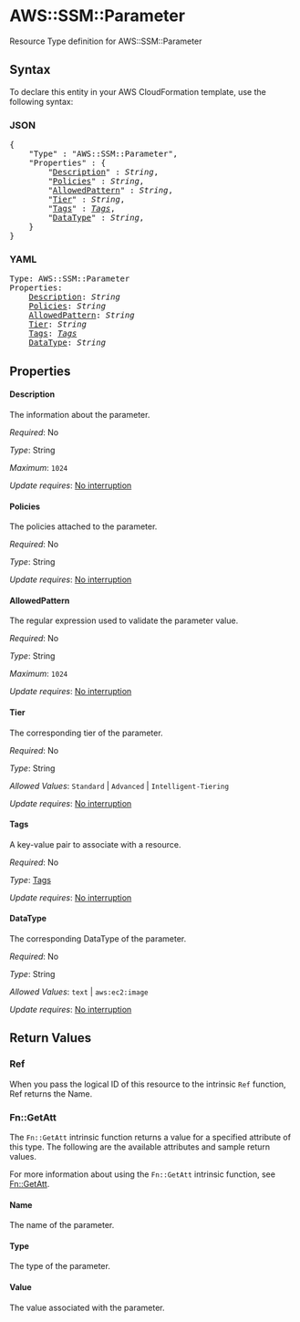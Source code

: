 # AWS::SSM::Parameter

Resource Type definition for AWS::SSM::Parameter

## Syntax

To declare this entity in your AWS CloudFormation template, use the following syntax:

### JSON

<pre>
{
    "Type" : "AWS::SSM::Parameter",
    "Properties" : {
        "<a href="#description" title="Description">Description</a>" : <i>String</i>,
        "<a href="#policies" title="Policies">Policies</a>" : <i>String</i>,
        "<a href="#allowedpattern" title="AllowedPattern">AllowedPattern</a>" : <i>String</i>,
        "<a href="#tier" title="Tier">Tier</a>" : <i>String</i>,
        "<a href="#tags" title="Tags">Tags</a>" : <i><a href="tags.md">Tags</a></i>,
        "<a href="#datatype" title="DataType">DataType</a>" : <i>String</i>,
    }
}
</pre>

### YAML

<pre>
Type: AWS::SSM::Parameter
Properties:
    <a href="#description" title="Description">Description</a>: <i>String</i>
    <a href="#policies" title="Policies">Policies</a>: <i>String</i>
    <a href="#allowedpattern" title="AllowedPattern">AllowedPattern</a>: <i>String</i>
    <a href="#tier" title="Tier">Tier</a>: <i>String</i>
    <a href="#tags" title="Tags">Tags</a>: <i><a href="tags.md">Tags</a></i>
    <a href="#datatype" title="DataType">DataType</a>: <i>String</i>
</pre>

## Properties

#### Description

The information about the parameter.

_Required_: No

_Type_: String

_Maximum_: <code>1024</code>

_Update requires_: [No interruption](https://docs.aws.amazon.com/AWSCloudFormation/latest/UserGuide/using-cfn-updating-stacks-update-behaviors.html#update-no-interrupt)

#### Policies

The policies attached to the parameter.

_Required_: No

_Type_: String

_Update requires_: [No interruption](https://docs.aws.amazon.com/AWSCloudFormation/latest/UserGuide/using-cfn-updating-stacks-update-behaviors.html#update-no-interrupt)

#### AllowedPattern

The regular expression used to validate the parameter value.

_Required_: No

_Type_: String

_Maximum_: <code>1024</code>

_Update requires_: [No interruption](https://docs.aws.amazon.com/AWSCloudFormation/latest/UserGuide/using-cfn-updating-stacks-update-behaviors.html#update-no-interrupt)

#### Tier

The corresponding tier of the parameter.

_Required_: No

_Type_: String

_Allowed Values_: <code>Standard</code> | <code>Advanced</code> | <code>Intelligent-Tiering</code>

_Update requires_: [No interruption](https://docs.aws.amazon.com/AWSCloudFormation/latest/UserGuide/using-cfn-updating-stacks-update-behaviors.html#update-no-interrupt)

#### Tags

A key-value pair to associate with a resource.

_Required_: No

_Type_: <a href="tags.md">Tags</a>

_Update requires_: [No interruption](https://docs.aws.amazon.com/AWSCloudFormation/latest/UserGuide/using-cfn-updating-stacks-update-behaviors.html#update-no-interrupt)

#### DataType

The corresponding DataType of the parameter.

_Required_: No

_Type_: String

_Allowed Values_: <code>text</code> | <code>aws:ec2:image</code>

_Update requires_: [No interruption](https://docs.aws.amazon.com/AWSCloudFormation/latest/UserGuide/using-cfn-updating-stacks-update-behaviors.html#update-no-interrupt)

## Return Values

### Ref

When you pass the logical ID of this resource to the intrinsic `Ref` function, Ref returns the Name.

### Fn::GetAtt

The `Fn::GetAtt` intrinsic function returns a value for a specified attribute of this type. The following are the available attributes and sample return values.

For more information about using the `Fn::GetAtt` intrinsic function, see [Fn::GetAtt](https://docs.aws.amazon.com/AWSCloudFormation/latest/UserGuide/intrinsic-function-reference-getatt.html).

#### Name

The name of the parameter.

#### Type

The type of the parameter.

#### Value

The value associated with the parameter.
